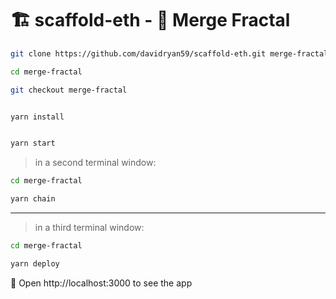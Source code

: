# 🏗 scaffold-eth - 🔵 Merge Fractal


```bash
git clone https://github.com/davidryan59/scaffold-eth.git merge-fractal

cd merge-fractal

git checkout merge-fractal
```

```bash

yarn install

```

```bash

yarn start

```

> in a second terminal window:

```bash
cd merge-fractal

yarn chain

```

---

> in a third terminal window:


```bash
cd merge-fractal

yarn deploy

```

📱 Open http://localhost:3000 to see the app

